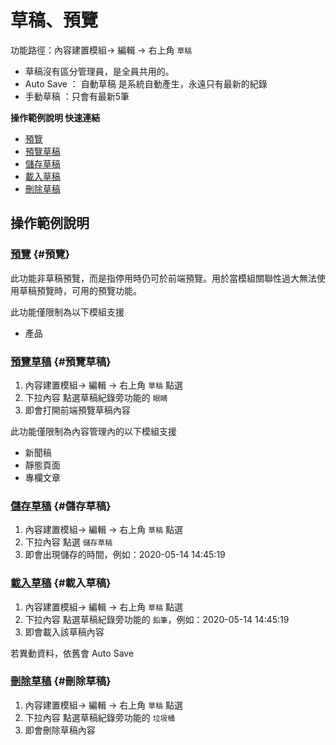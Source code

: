 # 草稿、預覽

功能路徑：內容建置模組-> 編輯 -> 右上角 `草稿`

* 草稿沒有區分管理員，是全員共用的。
* Auto Save ： 自動草稿 是系統自動產生，永遠只有最新的紀錄
* 手動草稿 ：只會有最新5筆

**操作範例說明 快速連結**

* [預覽](/guide/general-preview#預覽)
* [預覽草稿](/guide/general-preview#預覽草稿)
* [儲存草稿](/guide/general-preview#儲存草稿)
* [載入草稿](/guide/general-preview#載入草稿)
* [刪除草稿](/guide/general-preview#刪除草稿)

## 操作範例說明

### [預覽](/guide/general-preview#預覽]) {#預覽}

此功能非草稿預覽，而是指停用時仍可於前端預覽。用於當模組關聯性過大無法使用草稿預覽時，可用的預覽功能。

此功能僅限制為以下模組支援

* 產品

### [預覽草稿](/guide/general-preview#預覽草稿) {#預覽草稿}

1. 內容建置模組-> 編輯 -> 右上角 `草稿` 點選
2. 下拉內容 點選草稿紀錄旁功能的 `眼睛`
3. 即會打開前端預覽草稿內容

此功能僅限制為內容管理內的以下模組支援

* 新聞稿
* 靜態頁面
* 專欄文章

### [儲存草稿](/guide/general-preview#儲存草稿) {#儲存草稿}

1. 內容建置模組-> 編輯 -> 右上角 `草稿` 點選
2. 下拉內容 點選 `儲存草稿`
3. 即會出現儲存的時間，例如：2020-05-14 14:45:19

### [載入草稿](/guide/general-preview#載入草稿) {#載入草稿}

1. 內容建置模組-> 編輯 -> 右上角 `草稿` 點選
2. 下拉內容 點選草稿紀錄旁功能的 `鉛筆`，例如：2020-05-14 14:45:19
3. 即會載入該草稿內容

若異動資料，依舊會 Auto Save

### [刪除草稿](/guide/general-preview#刪除草稿) {#刪除草稿}

1. 內容建置模組-> 編輯 -> 右上角 `草稿` 點選
2. 下拉內容 點選草稿紀錄旁功能的 `垃圾桶`
3. 即會刪除草稿內容
